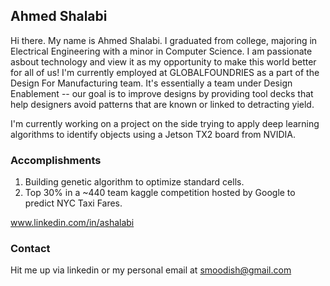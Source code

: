 ## Ahmed Shalabi

Hi there. My name is Ahmed Shalabi. I graduated from college, majoring in Electrical Engineering with a minor in Computer Science. I am passionate asbout technology and view it as my opportunity to make this world better for all of us! I'm currently employed at GLOBALFOUNDRIES as a part of the Design For Manufacturing team. It's essentially a team under Design Enablement -- our goal is to improve designs by providing tool decks that help designers avoid patterns that are known or linked to detracting yield.

I'm currently working on a project on the side trying to apply deep learning algorithms to identify objects using a Jetson TX2 board from NVIDIA. 

### Accomplishments

1. Building genetic algorithm to optimize standard cells.
2. Top 30% in a ~440 team kaggle competition hosted by Google to predict NYC Taxi Fares.


www.linkedin.com/in/ashalabi

### Contact

Hit me up via linkedin or my personal email at smoodish@gmail.com
